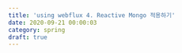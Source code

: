 ```yaml
---
title: 'using webflux 4. Reactive Mongo 적용하기'
date: 2020-09-21 00:00:03
category: spring
draft: true
---
```

